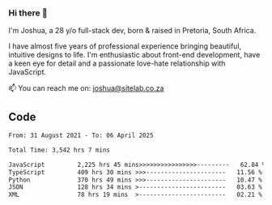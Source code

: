 ### Hi there 👋

I'm Joshua, a 28 y/o full-stack dev, born & raised in Pretoria, South Africa. 

I have almost five years of professional experience bringing beautiful, intuitive designs to life. I'm enthusiastic about front-end development, have a keen eye for detail and a passionate love-hate relationship with JavaScript.

📫 You can reach me on: joshua@sitelab.co.za

## **Code**

<!--START_SECTION:waka-->

```txt
From: 31 August 2021 - To: 06 April 2025

Total Time: 3,542 hrs 7 mins

JavaScript         2,225 hrs 45 mins>>>>>>>>>>>>>>>>---------   62.84 %
TypeScript         409 hrs 30 mins >>>----------------------   11.56 %
Python             370 hrs 49 mins >>>----------------------   10.47 %
JSON               128 hrs 34 mins >------------------------   03.63 %
XML                78 hrs 19 mins  >------------------------   02.21 %
```

<!--END_SECTION:waka-->
